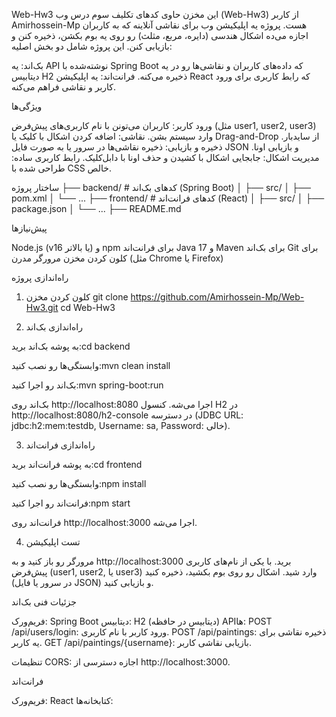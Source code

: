 Web-Hw3
این مخزن حاوی کدهای تکلیف سوم درس وب (Web-Hw3) از کاربر Amirhossein-Mp هست. پروژه یه اپلیکیشن وب برای نقاشی آنلاینه که به کاربران اجازه می‌ده اشکال هندسی (دایره، مربع، مثلث) رو روی یه بوم بکشن، ذخیره کنن و بازیابی کنن. این پروژه شامل دو بخش اصلیه:

بک‌اند: یه API نوشته‌شده با Spring Boot که داده‌های کاربران و نقاشی‌ها رو در یه دیتابیس H2 ذخیره می‌کنه.
فرانت‌اند: یه اپلیکیشن React که رابط کاربری برای ورود کاربر و نقاشی فراهم می‌کنه.

ویژگی‌ها

ورود کاربر: کاربران می‌تونن با نام کاربری‌های پیش‌فرض (مثل user1, user2, user3) وارد سیستم بشن.
نقاشی: اضافه کردن اشکال با کلیک یا Drag-and-Drop از سایدبار.
ذخیره و بازیابی: ذخیره نقاشی‌ها در سرور یا به صورت فایل JSON و بازیابی اونا.
مدیریت اشکال: جابجایی اشکال با کشیدن و حذف اونا با دابل‌کلیک.
رابط کاربری ساده: طراحی شده با CSS خالص.

ساختار پروژه
├── backend/                # کدهای بک‌اند (Spring Boot)
│   ├── src/
│   ├── pom.xml
│   └── ...
├── frontend/               # کدهای فرانت‌اند (React)
│   ├── src/
│   ├── package.json
│   └── ...
├── README.md

پیش‌نیازها

Node.js (v16 یا بالاتر) و npm برای فرانت‌اند
Java 17 و Maven برای بک‌اند
Git برای کلون کردن مخزن
مرورگر مدرن (مثل Chrome یا Firefox)

راه‌اندازی پروژه
1. کلون کردن مخزن
git clone https://github.com/Amirhossein-Mp/Web-Hw3.git
cd Web-Hw3

2. راه‌اندازی بک‌اند

به پوشه بک‌اند برید:cd backend


وابستگی‌ها رو نصب کنید:mvn clean install


بک‌اند رو اجرا کنید:mvn spring-boot:run


بک‌اند روی http://localhost:8080 اجرا می‌شه.
کنسول H2 در http://localhost:8080/h2-console در دسترسه (JDBC URL: jdbc:h2:mem:testdb, Username: sa, Password: خالی).



3. راه‌اندازی فرانت‌اند

به پوشه فرانت‌اند برید:cd frontend


وابستگی‌ها رو نصب کنید:npm install


فرانت‌اند رو اجرا کنید:npm start


فرانت‌اند روی http://localhost:3000 اجرا می‌شه.



4. تست اپلیکیشن

مرورگر رو باز کنید و به http://localhost:3000 برید.
با یکی از نام‌های کاربری پیش‌فرض (user1, user2, یا user3) وارد شید.
اشکال رو روی بوم بکشید، ذخیره کنید (در سرور یا فایل JSON) و بازیابی کنید.

جزئیات فنی
بک‌اند

فریم‌ورک: Spring Boot
دیتابیس: H2 (دیتابیس در حافظه)
APIها:
POST /api/users/login: ورود کاربر با نام کاربری.
POST /api/paintings: ذخیره نقاشی برای یه کاربر.
GET /api/paintings/{username}: بازیابی نقاشی کاربر.


تنظیمات CORS: اجازه دسترسی از http://localhost:3000.

فرانت‌اند

فریم‌ورک: React
کتابخانه‌ها:

